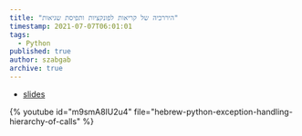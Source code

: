 ```yaml
---
title: "היררכיה של קריאות לפונקציות ותפיסת שגיאות"
timestamp: 2021-07-07T06:01:01
tags:
  - Python
published: true
author: szabgab
archive: true
---
```



* [slides](https://code-maven.com/slides/python-programming/hierarchy-of-calls)

{% youtube id="m9smA8lU2u4" file="hebrew-python-exception-handling-hierarchy-of-calls" %}


